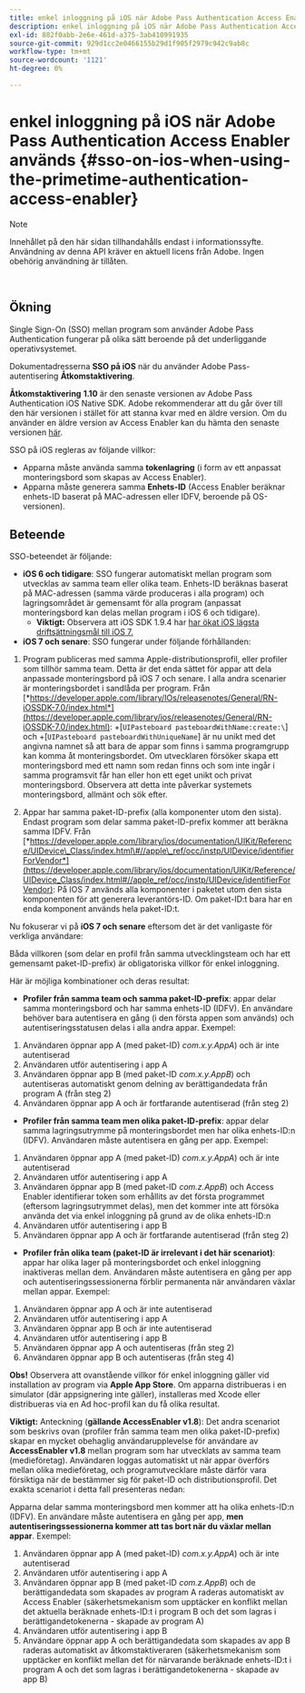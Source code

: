 ```yaml
---
title: enkel inloggning på iOS när Adobe Pass Authentication Access Enabler används
description: enkel inloggning på iOS när Adobe Pass Authentication Access Enabler används
exl-id: 882f0abb-2e6e-461d-a375-3ab410991935
source-git-commit: 929d1cc2e0466155b29d1f905f2979c942c9ab8c
workflow-type: tm+mt
source-wordcount: '1121'
ht-degree: 0%

---
```


# enkel inloggning på iOS när Adobe Pass Authentication Access Enabler används {#sso-on-ios-when-using-the-primetime-authentication-access-enabler}

>[!NOTE]
>
>Innehållet på den här sidan tillhandahålls endast i informationssyfte. Användning av denna API kräver en aktuell licens från Adobe. Ingen obehörig användning är tillåten.

</br>

## Ökning

Single Sign-On (SSO) mellan program som använder Adobe Pass Authentication fungerar på olika sätt beroende på det underliggande operativsystemet.

Dokumentadresserna **SSO på iOS** när du använder Adobe Pass-autentisering **Åtkomstaktivering**.

**Åtkomstaktivering** **1.10** är den senaste versionen av Adobe Pass Authentication iOS Native SDK. Adobe rekommenderar att du går över till den här versionen i stället för att stanna kvar med en äldre version. Om du använder en äldre version av Access Enabler kan du hämta den senaste versionen [här](https://tve.zendesk.com/hc/en-us/articles/204963209-iOS-Native-AccessEnabler-Library).

SSO på iOS regleras av följande villkor:

- Apparna måste använda samma **tokenlagring** (i form av ett anpassat monteringsbord som skapas av Access Enabler).
- Apparna måste generera samma **Enhets-ID** (Access Enabler beräknar enhets-ID baserat på MAC-adressen eller IDFV, beroende på OS-versionen).

## Beteende

SSO-beteendet är följande:

- **iOS 6 och tidigare**: SSO fungerar automatiskt mellan program som utvecklas av samma team eller olika team. Enhets-ID beräknas baserat på MAC-adressen (samma värde produceras i alla program) och lagringsområdet är gemensamt för alla program (anpassat monteringsbord kan delas mellan program i iOS 6 och tidigare).
   - **Viktigt:** Observera att iOS SDK 1.9.4 har [har ökat iOS lägsta driftsättningsmål till iOS 7.](https://tve.zendesk.com/hc/en-us/articles/204963209-iOS-Native-AccessEnabler-Library)
- **iOS 7 och senare**: SSO fungerar under följande förhållanden:

1. Program publiceras med samma Apple-distributionsprofil, eller profiler som tillhör samma team. Detta är det enda sättet för appar att dela anpassade monteringsbord på iOS 7 och senare. I alla andra scenarier är monteringsbordet i sandlåda per program. Från [*https://developer.apple.com/library/IOs/releasenotes/General/RN-iOSSDK-7.0/index.html*](https://developer.apple.com/library/ios/releasenotes/General/RN-iOSSDK-7.0/index.html): \+\[`UIPasteboard pasteboardWithName:create:\`] och +\[`UIPasteboard pasteboardWithUniqueName`\] är nu unikt med det angivna namnet så att bara de appar som finns i samma programgrupp kan komma åt monteringsbordet. Om utvecklaren försöker skapa ett monteringsbord med ett namn som redan finns och som inte ingår i samma programsvit får han eller hon ett eget unikt och privat monteringsbord. Observera att detta inte påverkar systemets monteringsbord, allmänt och sök efter.

1. Appar har samma paket-ID-prefix (alla komponenter utom den sista). Endast program som delar samma paket-ID-prefix kommer att beräkna samma IDFV. Från [*https://developer.apple.com/library/ios/documentation/UIKit/Reference/UIDevice\_Class/index.html\#//apple\_ref/occ/instp/UIDevice/identifierForVendor*](https://developer.apple.com/library/ios/documentation/UIKit/Reference/UIDevice_Class/index.html#//apple_ref/occ/instp/UIDevice/identifierForVendor): På IOS 7 används alla komponenter i paketet utom den sista komponenten för att generera leverantörs-ID. Om paket-ID:t bara har en enda komponent används hela paket-ID:t.

Nu fokuserar vi på **iOS 7 och senare** eftersom det är det vanligaste för verkliga användare:

Båda villkoren (som delar en profil från samma utvecklingsteam och har ett gemensamt paket-ID-prefix) är obligatoriska villkor för enkel inloggning.

Här är möjliga kombinationer och deras resultat:

- **Profiler från samma team och samma paket-ID-prefix**: appar delar samma monteringsbord och har samma enhets-ID (IDFV). En användare behöver bara autentisera en gång (i den första appen som används) och autentiseringsstatusen delas i alla andra appar. Exempel:

1. Användaren öppnar app A (med paket-ID) *com.x.y.AppA*) och är inte autentiserad
1. Användaren utför autentisering i app A
1. Användaren öppnar app B (med paket-ID *com.x.y.AppB*) och autentiseras automatiskt genom delning av berättigandedata från program A (från steg 2)
1. Användaren öppnar app A och är fortfarande autentiserad (från steg 2)



- **Profiler från samma team men olika paket-ID-prefix**: appar delar samma lagringsutrymme på monteringsbordet men har olika enhets-ID:n (IDFV). Användaren måste autentisera en gång per app. Exempel:

1. Användaren öppnar app A (med paket-ID) *com.x.y.AppA*) och är inte autentiserad
1. Användaren utför autentisering i app A
1. Användaren öppnar app B (med paket-ID *com.z.AppB*) och Access Enabler identifierar token som erhållits av det första programmet (eftersom lagringsutrymmet delas), men det kommer inte att försöka använda det via enkel inloggning på grund av de olika enhets-ID:n
1. Användaren utför autentisering i app B
1. Användaren öppnar app A och är fortfarande autentiserad (från steg 2)



- **Profiler från olika team (paket-ID är irrelevant i det här scenariot)**: appar har olika lager på monteringsbordet och enkel inloggning inaktiveras mellan dem. Användaren måste autentisera en gång per app och autentiseringssessionerna förblir permanenta när användaren växlar mellan appar. Exempel:


1. Användaren öppnar app A och är inte autentiserad
1. Användaren utför autentisering i app A
1. Användaren öppnar app B och är inte autentiserad
1. Användaren utför autentisering i app B
1. Användaren öppnar app A och autentiseras (från steg 2)
1. Användaren öppnar app B och autentiseras (från steg 4)

**Obs!** Observera att ovanstående villkor för enkel inloggning gäller vid installation av program via **Apple App Store**. Om apparna distribueras i en simulator (där appsignering inte gäller), installeras med Xcode eller distribueras via en Ad hoc-profil kan du få olika resultat.

**Viktigt:** Anteckning (**gällande AccessEnabler v1.8**): Det andra scenariot som beskrivs ovan (profiler från samma team men olika paket-ID-prefix) skapar en mycket obehaglig användarupplevelse för användare av **AccessEnabler v1.8** mellan program som har utvecklats av samma team (medieföretag). Användaren loggas automatiskt ut när appar överförs mellan olika medieföretag, och programutvecklare måste därför vara försiktiga när de bestämmer sig för paket-ID och distributionsprofil. Det exakta scenariot i detta fall presenteras nedan:

Apparna delar samma monteringsbord men kommer att ha olika enhets-ID:n (IDFV). En användare måste autentisera en gång per app, **men autentiseringssessionerna kommer att tas bort när du växlar mellan appar**. Exempel:

1. Användaren öppnar app A (med paket-ID) *com.x.y.AppA*) och är inte autentiserad
1. Användaren utför autentisering i app A
1. Användaren öppnar app B (med paket-ID *com.z.AppB*) och de berättigandedata som skapades av program A raderas automatiskt av Access Enabler (säkerhetsmekanism som upptäcker en konflikt mellan det aktuella beräknade enhets-ID:t i program B och det som lagras i berättigandetokenerna - skapade av program A)
1. Användaren utför autentisering i app B
1. Användare öppnar app A och berättigandedata som skapades av app B raderas automatiskt av åtkomstaktiveraren (säkerhetsmekanism som upptäcker en konflikt mellan det för närvarande beräknade enhets-ID:t i program A och det som lagras i berättigandetokenerna - skapade av app B)
